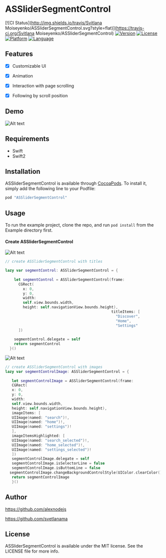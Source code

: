 # ASSliderSegmentControl

[![CI Status](http://img.shields.io/travis/Svitlana Moiseyenko/ASSliderSegmentControl.svg?style=flat)](https://travis-ci.org/Svitlana Moiseyenko/ASSliderSegmentControl)
[![Version](https://img.shields.io/cocoapods/v/ASSliderSegmentControl.svg?style=flat)](http://cocoapods.org/pods/ASSliderSegmentControl)
[![License](https://img.shields.io/cocoapods/l/ASSliderSegmentControl.svg?style=flat)](http://cocoapods.org/pods/ASSliderSegmentControl)
[![Platform](https://img.shields.io/cocoapods/p/ASSliderSegmentControl.svg?style=flat)](http://cocoapods.org/pods/ASSliderSegmentControl)
[![Language](http://img.shields.io/badge/language-swift-brightgreen.svg?style=flat
)](https://developer.apple.com/swift)

## Features
- [x] Customizable UI
- [x] Animation
- [x] Interaction with page scrolling
- [x] Following by scroll position




## Demo

![Alt text](https://github.com/svetlanama/ASSliderSegmentControl/blob/master/demo/animation12.gif "Demo")

## Requirements
- Swift
- Swift2

## Installation

ASSliderSegmentControl is available through [CocoaPods](http://cocoapods.org). To install
it, simply add the following line to your Podfile:

```ruby
pod "ASSliderSegmentControl"
```
## Usage

To run the example project, clone the repo, and run `pod install` from the Example directory first.

#### Create ASSliderSegmentControl

![Alt text](https://github.com/svetlanama/ASSliderSegmentControl/blob/master/demo/title_segment_control.png "Demo")
```swift
// create ASSliderSegmentControl with titles

lazy var segmentControl: ASSliderSegmentControl = {
    
    let segmentControl = ASSliderSegmentControl(frame:
      CGRect(
        x: 0,
        y: 0,
        width:
        self.view.bounds.width,
        height: self.navigationView.bounds.height),
                                                titleItems: [
                                                  "Discover",
                                                  "Home",
                                                  "Settings"
      ])
    
    segmentControl.delegate = self
    return segmentControl
  }()
```  

![Alt text](https://github.com/svetlanama/ASSliderSegmentControl/blob/master/demo/image_segment_control.png "Demo")
```swift
// create ASSliderSegmentControl with images
lazy var segmentControlImage: ASSliderSegmentControl = {
   
   let segmentControlImage = ASSliderSegmentControl(frame:
   CGRect(
   x: 0,
   y: 0,
   width:
   self.view.bounds.width,
   height: self.navigationView.bounds.height),
   imageItems: [
   UIImage(named: "search")!,
   UIImage(named: "home")!,
   UIImage(named: "settings")!
   ],
   imageItemsHighlighted: [
   UIImage(named: "search_selected")!,
   UIImage(named: "home_selected")!,
   UIImage(named: "settings_selected")!
   ])
   segmentControlImage.delegate = self
   segmentControlImage.isSelectorLine = false
   segmentControlImage.isButtomLine = false
  segmentControlImage.changeBackgroundControlStyle(UIColor.clearColor(), selectedBackgroundColor: UIColor(named:UIColor.AppColor.LinkWater).colorWithAlphaComponent(0.1))
   return segmentControlImage
   }()

```

## Author

https://github.com/alexnodejs

https://github.com/svetlanama

## License

ASSliderSegmentControl is available under the MIT license. See the LICENSE file for more info.
